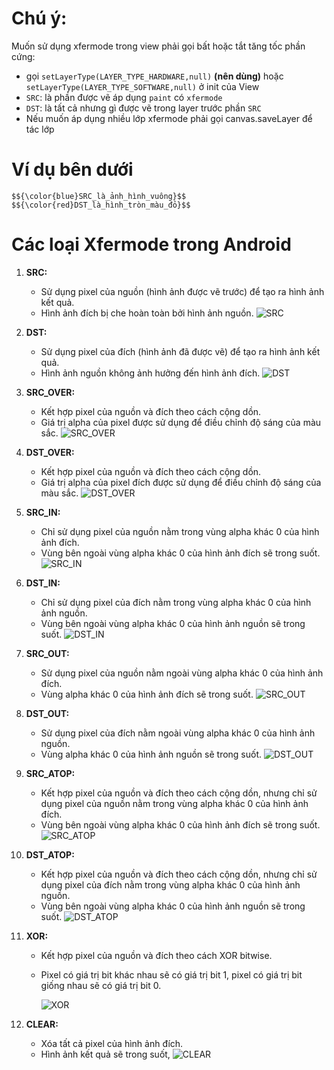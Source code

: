 
# Chú ý:
Muốn sử dụng xfermode trong view phải gọi bất hoặc tắt tăng tốc phần cứng:
- gọi `setLayerType(LAYER_TYPE_HARDWARE,null)` **(nên dùng)** hoặc `setLayerType(LAYER_TYPE_SOFTWARE,null)` ở init của View
- `SRC`: là phần được vẽ áp dụng `paint` có `xfermode`
- `DST`: là tất cả nhưng gì được vẽ trong layer trước phần `SRC`
- Nếu muốn áp dụng nhiều lớp xfermode phải gọi canvas.saveLayer để tác lớp
# Ví dụ bên dưới 
	$${\color{blue}SRC_là_ảnh_hình_vuông}$$	
	$${\color{red}DST_là_hình_tròn_màu_đỏ}$$	
# Các loại Xfermode trong Android 

 1. **SRC:**

	-   Sử dụng pixel của nguồn (hình ảnh được vẽ trước) để tạo ra hình ảnh kết quả.
	-   Hình ảnh đích bị che hoàn toàn bởi hình ảnh nguồn.
        ![SRC](https://github.com/volionamdp/CustomView/blob/Xfermode/image/SRC.jpg)

 2. **DST:**
	-   Sử dụng pixel của đích (hình ảnh đã được vẽ) để tạo ra hình ảnh kết quả.
	-   Hình ảnh nguồn không ảnh hưởng đến hình ảnh đích.
        ![DST](https://github.com/volionamdp/CustomView/blob/Xfermode/image/DST.jpg)

 3. **SRC_OVER:**

	-   Kết hợp pixel của nguồn và đích theo cách cộng dồn.
	-   Giá trị alpha của pixel được sử dụng để điều chỉnh độ sáng của màu sắc.
        ![SRC_OVER](https://github.com/volionamdp/CustomView/blob/Xfermode/image/SRC_OVER.jpg)

 4. **DST_OVER:**

	-   Kết hợp pixel của nguồn và đích theo cách cộng dồn.
	-   Giá trị alpha của pixel đích được sử dụng để điều chỉnh độ sáng của màu sắc.
        ![DST_OVER](https://github.com/volionamdp/CustomView/blob/Xfermode/image/DST_OVER.jpg)

 5. **SRC_IN:**
	-   Chỉ sử dụng pixel của nguồn nằm trong vùng alpha khác 0 của hình ảnh đích.
	-   Vùng bên ngoài vùng alpha khác 0 của hình ảnh đích sẽ trong suốt.
        ![SRC_IN](https://github.com/volionamdp/CustomView/blob/Xfermode/image/SRC_IN.jpg)

 6. **DST_IN:**
	-   Chỉ sử dụng pixel của đích nằm trong vùng alpha khác 0 của hình ảnh nguồn.
	-   Vùng bên ngoài vùng alpha khác 0 của hình ảnh nguồn sẽ trong suốt.
        ![DST_IN](https://github.com/volionamdp/CustomView/blob/Xfermode/image/DST_IN.jpg)

	
 7. **SRC_OUT:**
	-   Sử dụng pixel của nguồn nằm ngoài vùng alpha khác 0 của hình ảnh đích.
	-   Vùng alpha khác 0 của hình ảnh đích sẽ trong suốt.
        ![SRC_OUT](https://github.com/volionamdp/CustomView/blob/Xfermode/image/SRC_OUT.jpg)

	
 8. **DST_OUT:**

	-   Sử dụng pixel của đích nằm ngoài vùng alpha khác 0 của hình ảnh nguồn.
	-   Vùng alpha khác 0 của hình ảnh nguồn sẽ trong suốt.
        ![DST_OUT](https://github.com/volionamdp/CustomView/blob/Xfermode/image/DST_OUT.jpg)

	
9. **SRC_ATOP:**

	-   Kết hợp pixel của nguồn và đích theo cách cộng dồn, nhưng chỉ sử dụng pixel của nguồn nằm trong vùng alpha khác 0 của hình ảnh đích.
	-   Vùng bên ngoài vùng alpha khác 0 của hình ảnh đích sẽ trong suốt.
        ![SRC_ATOP](https://github.com/volionamdp/CustomView/blob/Xfermode/image/SRC_ATOP.jpg)


10. **DST_ATOP:**
	-   Kết hợp pixel của nguồn và đích theo cách cộng dồn, nhưng chỉ sử dụng pixel của đích nằm trong vùng alpha khác 0 của hình ảnh nguồn.
	-   Vùng bên ngoài vùng alpha khác 0 của hình ảnh nguồn sẽ trong suốt.
        ![DST_ATOP](https://github.com/volionamdp/CustomView/blob/Xfermode/image/DST_ATOP.jpg)


11. **XOR:**
	-   Kết hợp pixel của nguồn và đích theo cách XOR bitwise.
	-   Pixel có giá trị bit khác nhau sẽ có giá trị bit 1, pixel có giá trị bit giống nhau sẽ có giá trị bit 		 0.

        ![XOR](https://github.com/volionamdp/CustomView/blob/Xfermode/image/XOR.jpg)

12. **CLEAR:**

	-   Xóa tất cả pixel của hình ảnh đích.
	-   Hình ảnh kết quả sẽ trong suốt,
        ![CLEAR](https://github.com/volionamdp/CustomView/blob/Xfermode/image/CLEAR.jpg)
